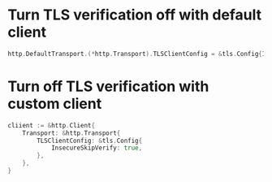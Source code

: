 # Turn TLS verification off with default client

```go
http.DefaultTransport.(*http.Transport).TLSClientConfig = &tls.Config{InsecureSkipVerify: true}
```

# Turn off TLS verification with custom client

```go
cliient := &http.Client{
	Transport: &http.Transport{
		TLSClientConfig: &tls.Config{
			InsecureSkipVerify: true,
		},
	},
}
```